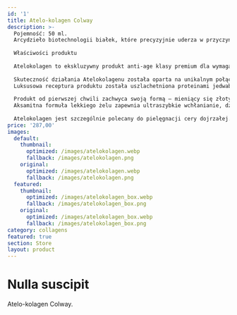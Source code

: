 ```yaml
---
id: '1'
title: Atelo-kolagen Colway
description: >-
  Pojemność: 50 ml.
  Arcydzieło biotechnologii białek, które precyzyjnie uderza w przyczynę starzenia się skóry.
  
  Właściwości produktu
  
  Atelokolagen to ekskluzywny produkt anti-age klasy premium dla wymagających kobiet, które chcą perfekcyjnie zadbać o wygląd twarzy, szyi i dekoltu.
  
  Skuteczność działania Atelokolagenu została oparta na unikalnym połączeniu trzech rodzajów aktywnego kolagenu transdermalnego, które działając synergicznie, powstrzymują procesy starzeniowe, wpływając na zwiększenie gęstości i poprawę sprężystości skóry.
  Luksusowa receptura produktu została uszlachetniona proteinami jedwabiu i złotem koloidalnym co sprawia, że skóra już po kilku aplikacjach produktu staje się niewiarygodnie gładka i promienna. Atelokolagen zapewnia również doskonałe nawilżenie i wzmocnienie skóry, dzięki czemu staje się ona napięta, jędrna i pełna blasku.
  
  Produkt od pierwszej chwili zachwyca swoją formą – mieniący się złotymi drobinkami lekki żel został precyzyjnie ułożony w model potrójnej helisy. To ekskluzywne rozwiązanie technologiczne, które idealnie podkreśla luksusowy charakter produktu, sprawia, że jego aplikacja staje się prawdziwą przyjemnością. Dopełnieniem tego niezwykle sensorycznego rytuału pielęgnacyjnego jest naturalny, różany zapach, który delikatnie otula swoją zmysłową nutą.
  Aksamitna formuła lekkiego żelu zapewnia ultraszybkie wchłanianie, dzięki temu produkt stanowi doskonałą bazę pod makijaż.
  
  Atelokolagen jest szczególnie polecany do pielęgnacji cery dojrzałej.
price: '287,00'
images:
  default:
    thumbnail:
      optimized: /images/atelokolagen.webp
      fallback: /images/atelokolagen.png
    original:
      optimized: /images/atelokolagen.webp
      fallback: /images/atelokolagen.png
  featured:
    thumbnail:
      optimized: /images/atelokolagen_box.webp
      fallback: /images/atelokolagen_box.png
    original:
      optimized: /images/atelokolagen_box.webp
      fallback: /images/atelokolagen_box.png
category: collagens
featured: true
section: Store
layout: product
---
```


# Nulla suscipit

Atelo-kolagen Colway.